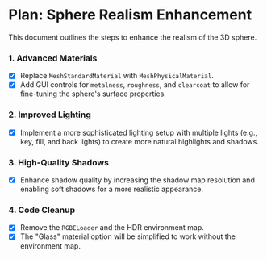 # Plan: Sphere Realism Enhancement

This document outlines the steps to enhance the realism of the 3D sphere.

### 1. Advanced Materials
- [x] Replace `MeshStandardMaterial` with `MeshPhysicalMaterial`.
- [x] Add GUI controls for `metalness`, `roughness`, and `clearcoat` to allow for fine-tuning the sphere's surface properties.

### 2. Improved Lighting
- [x] Implement a more sophisticated lighting setup with multiple lights (e.g., key, fill, and back lights) to create more natural highlights and shadows.

### 3. High-Quality Shadows
- [x] Enhance shadow quality by increasing the shadow map resolution and enabling soft shadows for a more realistic appearance.

### 4. Code Cleanup
- [x] Remove the `RGBELoader` and the HDR environment map.
- [x] The "Glass" material option will be simplified to work without the environment map.